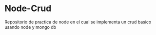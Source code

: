 # Node-Crud
Repositorio de practica de node en el cual se implementa un crud basico usando node y mongo db

